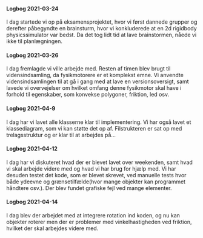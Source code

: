 #### Logbog 2021-03-24

I dag startede vi op på eksamensprojektet, hvor vi først dannede grupper og derefter påbegyndte en brainsturm, hvor vi konkluderede at en 2d rigidbody physicssimulator var bedst. Da det tog lidt tid at lave brainstormen, nåede vi ikke til planlægningen.

#### Logbog 2021-03-26

I dag fremlagde vi ville arbejde med. Resten af timen blev brugt til vidensindsamling, da fysikmotorere er et komplekst emne. Vi anvendte vidensindsamlingen til at gå i gang med at lave en versionsoversigt, samt lavede vi overvejelser om hvilket omfang denne fysikmotor skal have i forhold til egenskaber, som konvekse polygoner, friktion, led osv.

#### Logbog 2021-04-9

I dag har vi lavet alle klasserne klar til implementering. Vi har også lavet et klassediagram, som vi kan støtte det op af. Filstrukteren er sat op med trelagsstruktur og er klar til at arbejdes på... 

#### Logbog 2021-04-12

I dag har vi diskuteret hvad der er blevet lavet over weekenden, samt hvad vi skal arbejde videre med og hvad vi har brug for hjælp med. Vi har desuden testet det kode, som er blevet skrevet, ved manuelle tests hvor både ydeevne og grænsetilfælde(hvor mange objekter kan programmet håndtere osv.). Der blev fundet grafiske fejl ved mange elementer. 

#### Logbog 2021-04-14

I dag blev der arbejdet med at integrere rotation ind koden, og nu kan objekter roterer men der er problemer med vinkelhastigheden ved friktion, hvilket der skal arbejdes videre med. 